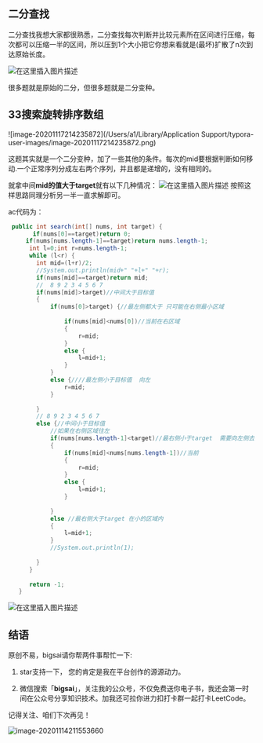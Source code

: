 ## 二分查找

二分查找我想大家都很熟悉，二分查找每次判断并比较元素所在区间进行压缩，每次都可以压缩一半的区间，所以压到1个大小把它你想来看就是(最坏)扩散了n次到达原始长度。

![在这里插入图片描述](https://img-blog.csdnimg.cn/20200927180142604.png?x-oss-process=image/watermark,type_ZmFuZ3poZW5naGVpdGk,shadow_10,text_aHR0cHM6Ly9ibG9nLmNzZG4ubmV0L3FxXzQwNjkzMTcx,size_1,color_FFFFFF,t_70#pic_center)

很多题就是原始的二分，但很多题就是二分变种。

## 33搜索旋转排序数组
![image-20201117214235872](/Users/a1/Library/Application Support/typora-user-images/image-20201117214235872.png)

这题其实就是一个二分变种，加了一些其他的条件。每次的mid要根据判断如何移动.一个正常序列分成左右两个序列，并且都是递增的，没有相同的。

就拿中间**mid的值大于target**就有以下几种情况：
![在这里插入图片描述](https://img-blog.csdnimg.cn/20200927182457127.png?x-oss-process=image/watermark,type_ZmFuZ3poZW5naGVpdGk,shadow_10,text_aHR0cHM6Ly9ibG9nLmNzZG4ubmV0L3FxXzQwNjkzMTcx,size_1,color_FFFFFF,t_70#pic_center)
按照这样思路同理分析另一半一直求解即可。

ac代码为：

```java
 public int search(int[] nums, int target) {
       if(nums[0]==target)return 0;
	 if(nums[nums.length-1]==target)return nums.length-1;
	  int l=0;int r=nums.length-1;
	  while (l<r) {
		int mid=(l+r)/2;
		//System.out.println(mid+" "+l+" "+r);
		if(nums[mid]==target)return mid;
		//  8 9 2 3 4 5 6 7 
		if(nums[mid]>target)//中间大于目标值
		{
			if(nums[0]>target) {//最左侧都大于 只可能在右侧最小区域
				
				if(nums[mid]<nums[0])//当前在右区域
				{
					r=mid;
				}
				else {
					l=mid+1;	
				}
			}
			else {////最左侧小于目标值  向左
				r=mid;
			}
			
		}
		// 8 9 2 3 4 5 6 7 
		else {//中间小于目标值
			//如果在右侧区域往左
			if(nums[nums.length-1]<target)//最右侧小于target  需要向左侧去
			{
				if(nums[mid]<nums[nums.length-1])//当前
				{
					r=mid;
				}
				else {
					l=mid+1;
				}
				
			}
			else //最右侧大于target 在小的区域内
			{
				l=mid+1;
			}
			//System.out.println(1);
			
		}
	  }
	  
	  return -1;
   }
```
![在这里插入图片描述](https://img-blog.csdnimg.cn/20200927182630422.png?x-oss-process=image/watermark,type_ZmFuZ3poZW5naGVpdGk,shadow_10,text_aHR0cHM6Ly9ibG9nLmNzZG4ubmV0L3FxXzQwNjkzMTcx,size_1,color_FFFFFF,t_70#pic_center)

## 结语

原创不易，bigsai请你帮两件事帮忙一下:

1. star支持一下， 您的肯定是我在平台创作的源源动力。

2. 微信搜索「**bigsai**」，关注我的公众号，不仅免费送你电子书，我还会第一时间在公众号分享知识技术。加我还可拉你进力扣打卡群一起打卡LeetCode。

记得关注、咱们下次再见！

![image-20201114211553660](https://bigsai.oss-cn-shanghai.aliyuncs.com/img/image-20201122215000846.png)